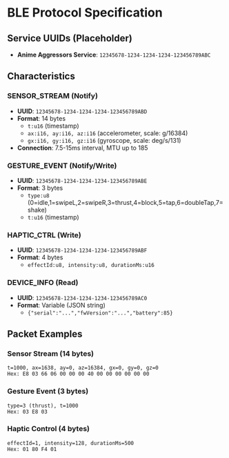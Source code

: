 # BLE Protocol Specification

## Service UUIDs (Placeholder)
- **Anime Aggressors Service**: `12345678-1234-1234-1234-123456789ABC`

## Characteristics

### SENSOR_STREAM (Notify)
- **UUID**: `12345678-1234-1234-1234-123456789ABD`
- **Format**: 14 bytes
  - `t:u16` (timestamp)
  - `ax:i16, ay:i16, az:i16` (accelerometer, scale: g/16384)
  - `gx:i16, gy:i16, gz:i16` (gyroscope, scale: deg/s/131)
- **Connection**: 7.5-15ms interval, MTU up to 185

### GESTURE_EVENT (Notify/Write)
- **UUID**: `12345678-1234-1234-1234-123456789ABE`
- **Format**: 3 bytes
  - `type:u8` (0=idle,1=swipeL,2=swipeR,3=thrust,4=block,5=tap,6=doubleTap,7=shake)
  - `t:u16` (timestamp)

### HAPTIC_CTRL (Write)
- **UUID**: `12345678-1234-1234-1234-123456789ABF`
- **Format**: 4 bytes
  - `effectId:u8, intensity:u8, durationMs:u16`

### DEVICE_INFO (Read)
- **UUID**: `12345678-1234-1234-1234-123456789AC0`
- **Format**: Variable (JSON string)
  - `{"serial":"...","fwVersion":"...","battery":85}`

## Packet Examples

### Sensor Stream (14 bytes)
```
t=1000, ax=1638, ay=0, az=16384, gx=0, gy=0, gz=0
Hex: E8 03 66 06 00 00 00 40 00 00 00 00 00 00
```

### Gesture Event (3 bytes)
```
type=3 (thrust), t=1000
Hex: 03 E8 03
```

### Haptic Control (4 bytes)
```
effectId=1, intensity=128, durationMs=500
Hex: 01 80 F4 01
```
